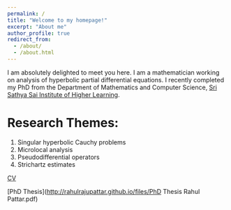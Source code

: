 ```yaml
---
permalink: /
title: "Welcome to my homepage!"
excerpt: "About me"
author_profile: true
redirect_from: 
  - /about/
  - /about.html
---
```


I am absolutely delighted to meet you here. I am a mathematician working on analysis of hyperbolic partial differential equations. I recently completed my PhD from the Department of Mathematics and Computer Science, [Sri Sathya Sai Institute of Higher Learning](https://www.sssihl.edu.in).

Research Themes:
======

1. Singular hyperbolic Cauchy problems
1. Microlocal analysis
1. Pseudodifferential operators 
1. Strichartz estimates

[CV](http://rahulrajupattar.github.io/files/CV.pdf)

[PhD Thesis](http://rahulrajupattar.github.io/files/PhD Thesis Rahul Pattar.pdf)

